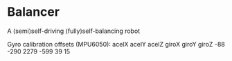 # Balancer
A (semi)self-driving (fully)self-balancing robot

Gyro calibration offsets (MPU6050): acelX acelY acelZ giroX giroY giroZ -88	-290	2279	-599	39	15

